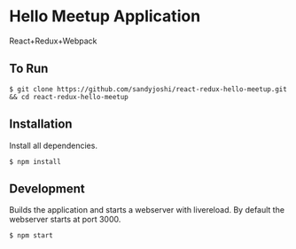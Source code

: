# Hello Meetup Application

React+Redux+Webpack

## To Run

```
$ git clone https://github.com/sandyjoshi/react-redux-hello-meetup.git && cd react-redux-hello-meetup
```

## Installation

Install all dependencies.

```
$ npm install
```

## Development

Builds the application and starts a webserver with livereload. By default the webserver starts at port 3000.

```
$ npm start
```
